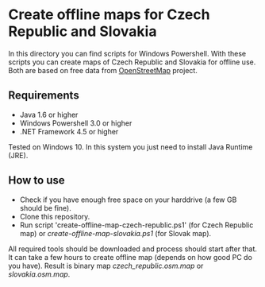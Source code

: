 # Create offline maps for Czech Republic and Slovakia

In this directory you can find scripts for Windows Powershell. With these scripts you can create maps of Czech 
Republic and Slovakia for offline use. Both are based on free data from [OpenStreetMap](http://www.openstreetmap.org/) 
project.

## Requirements
* Java 1.6 or higher
* Windows Powershell 3.0 or higher
* .NET Framework 4.5 or higher

Tested on Windows 10. In this system you just need to install Java Runtime (JRE).

## How to use
* Check if you have enough free space on your harddrive (a few GB should be fine).
* Clone this repository.
* Run script 'create-offline-map-czech-republic.ps1' (for Czech Republic map) or 
  *create-offline-map-slovakia.ps1* (for Slovak map).

All required tools should be downloaded and process should start after that. It can take a few hours to 
create offline map (depends on how good PC do you have). Result is binary map *czech_republic.osm.map* or
*slovakia.osm.map*. 

 


